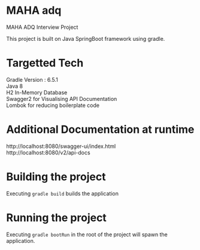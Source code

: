 # MAHA adq
MAHA ADQ Interview Project  

This project is built on Java SpringBoot framework using gradle.  

# Targetted Tech
Gradle Version : 6.5.1  
Java 8  
H2 In-Memory Database  
Swagger2 for Visualising API Documentation  
Lombok for reducing boilerplate code  

# Additional Documentation at runtime

http://localhost:8080/swagger-ui/index.html  
http://localhost:8080/v2/api-docs  
 
# Building the project
Executing `gradle build` builds the application

# Running the project
Executing `gradle bootRun` in the root of the project will spawn the application.


